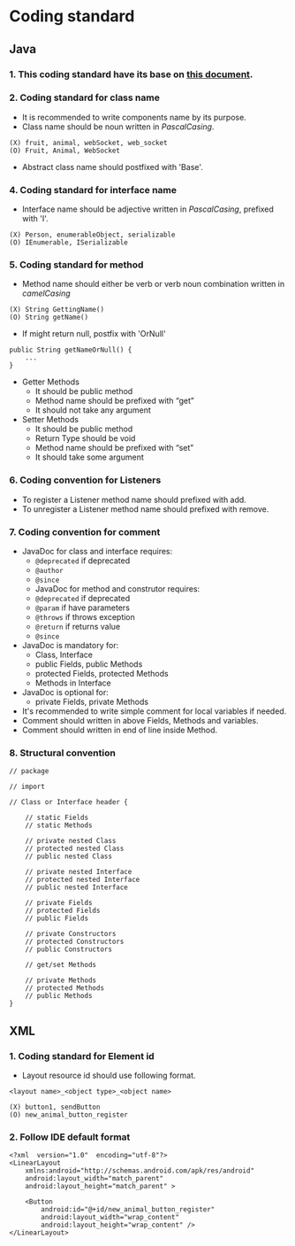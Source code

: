 # Coding standard

## Java
### 1.  This coding standard have its base on [this document](https://source.android.com/setup/contribute/code-style).

### 2.  Coding standard for class name
- It is recommended to write components name by its purpose.
- Class name should be noun written in *PascalCasing*.
```
(X) fruit, animal, webSocket, web_socket
(O) Fruit, Animal, WebSocket
```
- Abstract class name should postfixed with 'Base'.

### 4. Coding standard for interface name
- Interface name should be adjective written in *PascalCasing*, prefixed with 'I'.
```
(X) Person, enumerableObject, serializable
(O) IEnumerable, ISerializable
```

### 5. Coding standard for method
- Method name should either be verb or verb noun combination written in *camelCasing*
```
(X) String GettingName()
(O) String getName()
```
- If might return null, postfix with 'OrNull'
```
public String getNameOrNull() {
    ...
}
```
- Getter Methods
  - It should be public method
  - Method name should be prefixed with “get”
  - It should not take any argument
- Setter Methods
  - It should be public method
  - Return Type should be void
  - Method name should be prefixed with “set”
  - It should take some argument

### 6. Coding convention for Listeners
- To register a Listener method name should prefixed with add.
- To unregister a Listener method name should prefixed with remove.

### 7. Coding convention for comment
- JavaDoc for class and interface requires:
  - ```@deprecated``` if deprecated
  - ```@author```
  - ```@since```
  - JavaDoc for method and construtor requires:
  - ```@deprecated``` if deprecated
  - ```@param``` if have parameters
  - ```@throws``` if throws exception
  - ```@return``` if returns value
  - ```@since```
- JavaDoc is mandatory for:
  - Class, Interface
  - public Fields, public Methods
  - protected Fields, protected Methods
  - Methods in Interface
- JavaDoc is optional for:
  - private Fields, private Methods
- It's recommended to write simple comment for local variables if needed.
- Comment should written in above Fields, Methods and variables.
- Comment should written in end of line inside Method.

### 8. Structural convention
```
// package

// import 

// Class or Interface header {

    // static Fields
    // static Methods

    // private nested Class
    // protected nested Class
    // public nested Class

    // private nested Interface
    // protected nested Interface
    // public nested Interface

    // private Fields
    // protected Fields
    // public Fields

    // private Constructors
    // protected Constructors
    // public Constructors

    // get/set Methods

    // private Methods
    // protected Methods
    // public Methods
}
```

## XML
### 1. Coding standard for Element id
- Layout resource id should use following format.
```
<layout name>_<object type>_<object name>
```
```
(X) button1, sendButton
(O) new_animal_button_register
```

### 2. Follow IDE default format
```
<?xml  version="1.0"  encoding="utf-8"?> 
<LinearLayout 
    xmlns:android="http://schemas.android.com/apk/res/android" 
    android:layout_width="match_parent" 
    android:layout_height="match_parent" > 

    <Button
        android:id="@+id/new_animal_button_register" 
        android:layout_width="wrap_content" 
        android:layout_height="wrap_content" />
</LinearLayout> 
```
